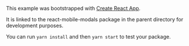 This example was bootstrapped with [Create React App](https://github.com/facebook/create-react-app).

It is linked to the react-mobile-modals package in the parent directory for development purposes.

You can run `yarn install` and then `yarn start` to test your package.
